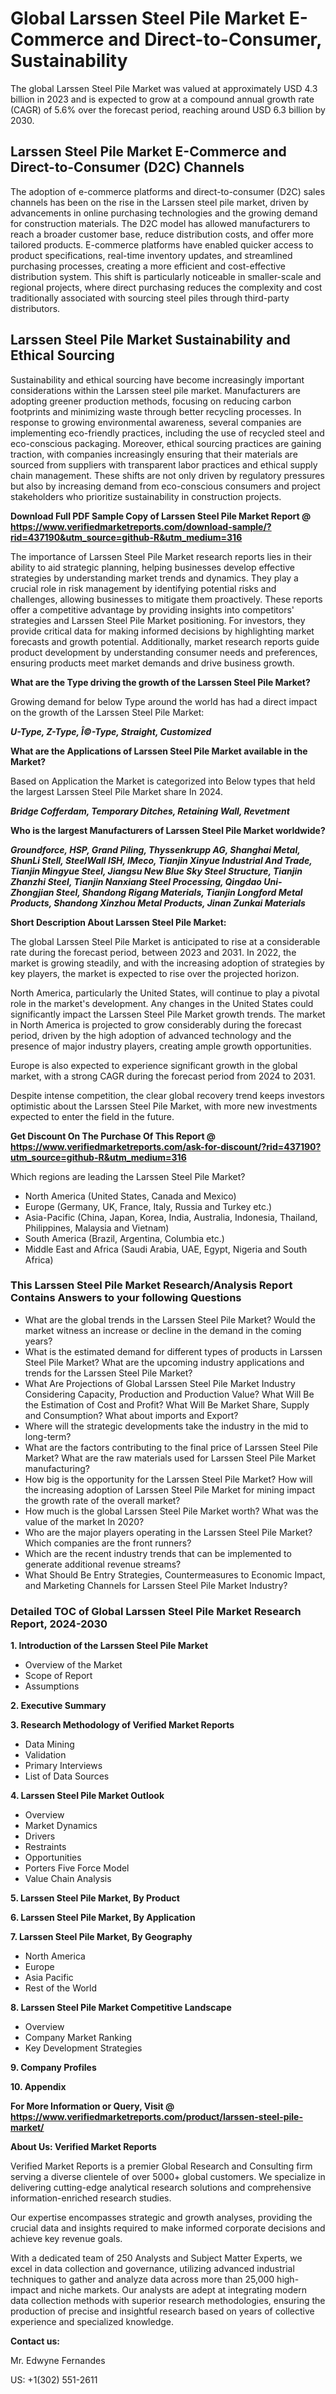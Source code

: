 <h1>Global Larssen Steel Pile Market E-Commerce and Direct-to-Consumer, Sustainability</h1><p class=""><p>The global Larssen Steel Pile Market was valued at approximately USD 4.3 billion in 2023 and is expected to grow at a compound annual growth rate (CAGR) of 5.6% over the forecast period, reaching around USD 6.3 billion by 2030.</p><h2>Larssen Steel Pile Market E-Commerce and Direct-to-Consumer (D2C) Channels</h2><p>The adoption of e-commerce platforms and direct-to-consumer (D2C) sales channels has been on the rise in the Larssen steel pile market, driven by advancements in online purchasing technologies and the growing demand for construction materials. The D2C model has allowed manufacturers to reach a broader customer base, reduce distribution costs, and offer more tailored products. E-commerce platforms have enabled quicker access to product specifications, real-time inventory updates, and streamlined purchasing processes, creating a more efficient and cost-effective distribution system. This shift is particularly noticeable in smaller-scale and regional projects, where direct purchasing reduces the complexity and cost traditionally associated with sourcing steel piles through third-party distributors.</p><h2>Larssen Steel Pile Market Sustainability and Ethical Sourcing</h2><p>Sustainability and ethical sourcing have become increasingly important considerations within the Larssen steel pile market. Manufacturers are adopting greener production methods, focusing on reducing carbon footprints and minimizing waste through better recycling processes. In response to growing environmental awareness, several companies are implementing eco-friendly practices, including the use of recycled steel and eco-conscious packaging. Moreover, ethical sourcing practices are gaining traction, with companies increasingly ensuring that their materials are sourced from suppliers with transparent labor practices and ethical supply chain management. These shifts are not only driven by regulatory pressures but also by increasing demand from eco-conscious consumers and project stakeholders who prioritize sustainability in construction projects.</p></p><p class=""><strong>Download Full PDF Sample Copy of Larssen Steel Pile Market Report @ <a href="https://www.verifiedmarketreports.com/download-sample/?rid=437190&utm_source=github-R&utm_medium=316" target="_blank">https://www.verifiedmarketreports.com/download-sample/?rid=437190&utm_source=github-R&utm_medium=316</a></strong></p><p>The importance of&nbsp;Larssen Steel Pile Market research reports lies in their ability to aid strategic planning, helping businesses develop effective strategies by understanding market trends and dynamics. They play a crucial role in risk management by identifying potential risks and challenges, allowing businesses to mitigate them proactively. These reports offer a competitive advantage by providing insights into competitors' strategies and Larssen Steel Pile Market positioning. For investors, they provide critical data for making informed decisions by highlighting market forecasts and growth potential. Additionally, market research reports guide product development by understanding consumer needs and preferences, ensuring products meet market demands and drive business growth.</p><p><strong>What are the&nbsp;Type driving the growth of the Larssen Steel Pile Market?</strong></p><p id="" class="">Growing demand for below Type around the world has had a direct impact on the growth of the Larssen Steel Pile Market:</p><p class=""><em><strong>U-Type, Z-Type, Î©-Type, Straight, Customized</strong></em></p><p class=""><strong>What are the&nbsp;Applications&nbsp;of Larssen Steel Pile Market available in the Market?</strong></p><p id="" class="">Based on Application the Market is categorized into Below types that held the largest Larssen Steel Pile Market share In 2024.</p><p class=""><em><strong>Bridge Cofferdam, Temporary Ditches, Retaining Wall, Revetment</strong></em></p><p class=""><strong>Who is the largest Manufacturers of Larssen Steel Pile Market worldwide?</strong></p><p><em><strong>Groundforce, HSP, Grand Piling, Thyssenkrupp AG, Shanghai Metal, ShunLi Stell, SteelWall ISH, IMeco, Tianjin Xinyue Industrial And Trade, Tianjin Mingyue Steel, Jiangsu New Blue Sky Steel Structure, Tianjin Zhanzhi Steel, Tianjin Nanxiang Steel Processing, Qingdao Uni-Zhongjian Steel, Shandong Rigang Materials, Tianjin Longford Metal Products, Shandong Xinzhou Metal Products, Jinan Zunkai Materials</strong></em></p><p id="" class=""><strong>Short Description About Larssen Steel Pile Market:</strong></p><p>The global Larssen Steel Pile Market is anticipated to rise at a considerable rate during the forecast period, between 2023 and 2031. In 2022, the market is growing steadily, and with the increasing adoption of strategies by key players, the market is expected to rise over the projected horizon.</p><p>North America, particularly the United States, will continue to play a pivotal role in the market's development. Any changes in the United States could significantly impact the Larssen Steel Pile Market growth trends. The market in North America is projected to grow considerably during the forecast period, driven by the high adoption of advanced technology and the presence of major industry players, creating ample growth opportunities.</p><p>Europe is also expected to experience significant growth in the global market, with a strong CAGR during the forecast period from 2024 to 2031.</p><p>Despite intense competition, the clear global recovery trend keeps investors optimistic about the Larssen Steel Pile Market, with more new investments expected to enter the field in the future.</p><p id="" class=""><strong>Get Discount On The Purchase Of This Report @ <a href="https://www.verifiedmarketreports.com/ask-for-discount/?rid=437190?utm_source=github-R&utm_medium=316" target="_blank">https://www.verifiedmarketreports.com/ask-for-discount/?rid=437190?utm_source=github-R&utm_medium=316</a></strong></p><p class="">Which regions are leading the Larssen Steel Pile Market?</p><ul><li>North America (United States, Canada and Mexico)</li><li>Europe (Germany, UK, France, Italy, Russia and Turkey etc.)</li><li>Asia-Pacific (China, Japan, Korea, India, Australia, Indonesia, Thailand, Philippines, Malaysia and Vietnam)</li><li>South America (Brazil, Argentina, Columbia etc.)</li><li>Middle East and Africa (Saudi Arabia, UAE, Egypt, Nigeria and South Africa)</li></ul><h3 id="" class="">This Larssen Steel Pile Market Research/Analysis Report Contains Answers to your following Questions</h3><ul><li>What are the global trends in the Larssen Steel Pile Market? Would the market witness an increase or decline in the demand in the coming years?</li><li>What is the estimated demand for different types of products in Larssen Steel Pile Market? What are the upcoming industry applications and trends for the Larssen Steel Pile Market?</li><li>What Are Projections of Global Larssen Steel Pile Market Industry Considering Capacity, Production and Production Value? What Will Be the Estimation of Cost and Profit? What Will Be Market Share, Supply and Consumption? What about imports and Export?</li><li>Where will the strategic developments take the industry in the mid to long-term?</li><li>What are the factors contributing to the final price of Larssen Steel Pile Market? What are the raw materials used for Larssen Steel Pile Market manufacturing?</li><li>How big is the opportunity for the Larssen Steel Pile Market? How will the increasing adoption of Larssen Steel Pile Market for mining impact the growth rate of the overall market?</li><li>How much is the global Larssen Steel Pile Market worth? What was the value of the market In 2020?</li><li>Who are the major players operating in the Larssen Steel Pile Market? Which companies are the front runners?</li><li>Which are the recent industry trends that can be implemented to generate additional revenue streams?</li><li>What Should Be Entry Strategies, Countermeasures to Economic Impact, and Marketing Channels for Larssen Steel Pile Market Industry?</li></ul><h3 id="" class="">Detailed TOC of Global Larssen Steel Pile Market Research Report, 2024-2030</h3><p id="" class=""><strong>1. Introduction of the Larssen Steel Pile Market</strong></p><ul><li>Overview of the Market</li><li>Scope of Report</li><li>Assumptions</li></ul><p id="" class=""><strong>2. Executive Summary</strong></p><p id="" class=""><strong>3. Research Methodology of Verified Market Reports</strong></p><ul><li>Data Mining</li><li>Validation</li><li>Primary Interviews</li><li>List of Data Sources</li></ul><p id="" class=""><strong>4. Larssen Steel Pile Market Outlook</strong></p><ul><li>Overview</li><li>Market Dynamics</li><li>Drivers</li><li>Restraints</li><li>Opportunities</li><li>Porters Five Force Model</li><li>Value Chain Analysis</li></ul><p id="" class=""><strong>5. Larssen Steel Pile Market, By Product</strong></p><p id="" class=""><strong>6. Larssen Steel Pile Market, By Application</strong></p><p id="" class=""><strong>7. Larssen Steel Pile Market, By Geography</strong></p><ul><li>North America</li><li>Europe</li><li>Asia Pacific</li><li>Rest of the World</li></ul><p id="" class=""><strong>8. Larssen Steel Pile Market Competitive Landscape</strong></p><ul><li>Overview</li><li>Company Market Ranking</li><li>Key Development Strategies</li></ul><p id="" class=""><strong>9. Company Profiles</strong></p><p id="" class=""><strong>10. Appendix</strong></p><p id="" class=""><strong>For More Information or Query, Visit @ <a href="https://www.verifiedmarketreports.com/product/larssen-steel-pile-market/" target="_blank">https://www.verifiedmarketreports.com/product/larssen-steel-pile-market/</a></strong></p><p id="" class=""><strong>About Us: Verified Market Reports</strong></p><p id="" class="">Verified Market Reports is a premier Global Research and Consulting firm serving a diverse clientele of over 5000+ global customers. We specialize in delivering cutting-edge analytical research solutions and comprehensive information-enriched research studies.</p><p id="" class="">Our expertise encompasses strategic and growth analyses, providing the crucial data and insights required to make informed corporate decisions and achieve key revenue goals.</p><p id="" class="">With a dedicated team of 250 Analysts and Subject Matter Experts, we excel in data collection and governance, utilizing advanced industrial techniques to gather and analyze data across more than 25,000 high-impact and niche markets. Our analysts are adept at integrating modern data collection methods with superior research methodologies, ensuring the production of precise and insightful research based on years of collective experience and specialized knowledge.</p><p id="" class=""><strong>Contact us:</strong></p><p id="" class="">Mr. Edwyne Fernandes</p><p id="" class="">US: +1(302) 551-2611</p>